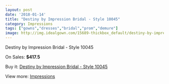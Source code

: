 ```yaml
---
layout: post
date: '2018-01-14'
title: "Destiny by Impression Bridal - Style 10045"
category: Impressions
tags: ["gowns","dresses","bridal","prom","demure"]
image: http://img.idealgown.com/15689-thickbox_default/destiny-by-impression-bridal-style-10045.jpg
---
```

Destiny by Impression Bridal - Style 10045

On Sales: **$417.5**
<a href="https://www.idealgown.com/en/impressions/6260-destiny-by-impression-bridal-style-10045.html"><amp-img layout="responsive" width="600" height="600" src="//img.idealgown.com/15689-thickbox_default/destiny-by-impression-bridal-style-10045.jpg" alt="Destiny by Impression Bridal - Style 10045 0" /></a>
<a href="https://www.idealgown.com/en/impressions/6260-destiny-by-impression-bridal-style-10045.html"><amp-img layout="responsive" width="600" height="600" src="//img.idealgown.com/15691-thickbox_default/destiny-by-impression-bridal-style-10045.jpg" alt="Destiny by Impression Bridal - Style 10045 1" /></a>
<a href="https://www.idealgown.com/en/impressions/6260-destiny-by-impression-bridal-style-10045.html"><amp-img layout="responsive" width="600" height="600" src="//img.idealgown.com/15690-thickbox_default/destiny-by-impression-bridal-style-10045.jpg" alt="Destiny by Impression Bridal - Style 10045 2" /></a>

Buy it: [Destiny by Impression Bridal - Style 10045](https://www.idealgown.com/en/impressions/6260-destiny-by-impression-bridal-style-10045.html "Destiny by Impression Bridal - Style 10045")

View more: [Impressions](https://www.idealgown.com/en/91-impressions "Impressions")